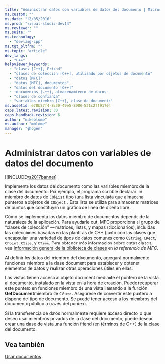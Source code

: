 ```yaml
---
title: "Administrar datos con variables de datos del documento | Microsoft Docs"
ms.custom: ""
ms.date: "12/05/2016"
ms.prod: "visual-studio-dev14"
ms.reviewer: ""
ms.suite: ""
ms.technology: 
  - "devlang-cpp"
ms.tgt_pltfrm: ""
ms.topic: "article"
dev_langs: 
  - "C++"
helpviewer_keywords: 
  - "clases [C++], Friend"
  - "clases de colección [C++], utilizado por objetos de documento"
  - "datos [MFC]"
  - "datos [MFC], documentos"
  - "datos del documento [C++]"
  - "documentos [C++], almacenamiento de datos"
  - "clases de confianza"
  - "variables miembro [C++], clase de documento"
ms.assetid: e70b87f4-8c30-49e5-8986-521c2ff91704
caps.latest.revision: 10
caps.handback.revision: 6
author: "mikeblome"
ms.author: "mblome"
manager: "ghogen"
---
```

# Administrar datos con variables de datos del documento
[!INCLUDE[vs2017banner](../assembler/inline/includes/vs2017banner.md)]

Implemente los datos del documento como las variables miembro de la clase del documento.  Por ejemplo, el programa scribble declarar un miembro de datos de `CObList` tipo \(una lista vinculada que almacena punteros a objetos de `CObject` .  Esta lista se utiliza para almacenar matrices de puntos que constituyen un gráfico de línea de diseño libre.  
  
 Cómo se implementa los datos miembro de documentos depende de la naturaleza de la aplicación.  Para ayudarle out, MFC proporciona el grupo de “clases de colección” — matrices, listas, y mapas \(diccionarios\), incluidas las colecciones basadas en las plantillas de C\+\+ \(junto con las clases que encapsulan una variedad de tipos de datos comunes como `CString`, `CRect`, `CPoint`, `CSize`, y `CTime`.  Para obtener más información sobre estas clases, vea [Información general de la biblioteca de clases](../mfc/class-library-overview.md) en *la referencia de MFC*.  
  
 Al definir los datos del miembro del documento, agregará normalmente funciones miembro a la clase document para establecer y obtener elementos de datos y realizar otras operaciones útiles en ellas.  
  
 Las vistas tienen acceso al objeto document mediante el puntero de la vista al documento, instalado en la vista en la hora de creación.  Puede recuperar este puntero en funciones miembro de una vista llamando a la función **GetDocument**miembro de `CView` .  Asegúrese de convertir este puntero a dispone del tipo de documento.  Se puede tener acceso a los miembros del documento público a través del puntero.  
  
 Si la transferencia de datos normalmente requiere acceso directo, o que deseo usar miembros privados de la clase del documento, puede desear crear una clase de vista una función friend \(en términos de C\+\+\) de la clase del documento.  
  
## Vea también  
 [Usar documentos](../mfc/using-documents.md)